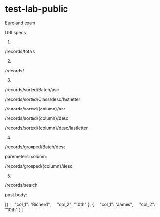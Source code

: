 # test-lab-public

Euroland exam

URI specs

1) 

/records/totals

2) 
/records/

3) 

/records/sorted/Batch/asc

/records/sorted/Class/desc/lastletter



/records/sorted/{column}/asc

/records/sorted/{column}/desc

/records/sorted/{column}/desc/lastletter

4) 

/records/grouped/Batch/desc

paremeters: column:

/records/grouped/{column}/desc

5) 
/records/search

post body:

[{
    "col_1": "Richerd",
    "col_2": "10th"
},
{
    "col_1": "James",
    "col_2": "10th"
}
]


